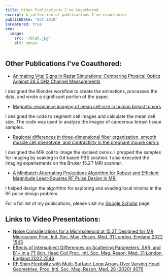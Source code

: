 ```yaml
---
title: Other Publications I've Coauthored
excerpt: A collection of publications I've coauthored.
publishDate: 'Oct 2019'
isFeatured: true
seo:
  image:
    src: '/blah.jpg'
    alt: nonya
---
```


**Other Publications I've Coauthored:**
---------------------------------------

- [Animating Vital Signs in Radar Simulations: Comparing Physical Optics Against 28.5 GHz Channel Measurements](https://doi.org/10.1109/RadarConf2458775.2024.10548317)

I designed the Blender workflow to create the animations, processed the data, and wrote a significant portion of the paper.

- [Magnetic resonance imaging of mean cell size in human breast tumors](https://doi.org/10.1002/mrm.28056)

I designed the code to segment cell images and calculate the mean cell size. The code was used to analyze the images of cancerous breast tissue samples. 

- [Regional differences in three-dimensional fiber organization, smooth muscle cell phenotype, and contractility in the pregnant mouse cervix](https://doi.org/10.1126/sciadv.adr3530)

I designed the MRI coil to image the excised cervix. I prepped the samples for imaging by soaking in Gd based PBS solution. I also executed the imaging experiements on the Bruker 15.2T MRI scanner.

- [A Minibatch Alternating Projections Algorithm for Robust and Efficient Magnitude Least-Squares RF Pulse Design in MRI](https://doi.org/10.1109/TMI.2024.3515035)

I helped design the algorithm for exploring and evading local minima in the RF pulse design problem.

For a full list of my publications, please visit my [Google Scholar](https://scholar.google.com/citations?user=0g1v2aQAAAAJ&hl=en) page.


**Links to Video Presentations:**
---------------------------------------
- [Noise Considerations for a Microsolenoid at 15.2T Designed for MR Microscopy Proc. Intl. Soc. Mag. Reson. Med. 31 London, England 2022 1543 ](https://www.youtube.com/watch?v=MyOFuviiMMs)
- [Effects of Intersubject Differences on Scattering Parameters, SAR, and B1+ in a 7T 8ch. Head Coil Proc. Intl. Soc. Mag. Reson. Med. 31 London, England 2022 2546 ](https://www.youtube.com/watch?v=pN4TG1gZMYs)
- [RF Shim Flexibility with Multi-Surface-Loop Arrays Over Varying Head Geometries. Proc. Intl. Soc. Mag. Reson. Med. 28 (2020) 4076 ](https://www.youtube.com/watch?v=B3H1zcqG6aA)